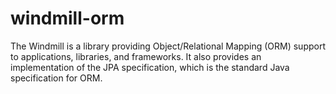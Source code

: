 # windmill-orm
The Windmill is a library providing Object/Relational Mapping (ORM) support to applications, libraries, and frameworks.  It also provides an implementation of the JPA specification, which is the standard Java specification for ORM.
